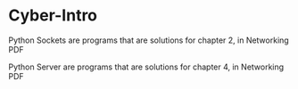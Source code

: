# Cyber-Intro

Python Sockets are programs that are solutions for chapter 2,
in Networking PDF

Python Server are programs that are solutions for chapter 4,
in Networking PDF
